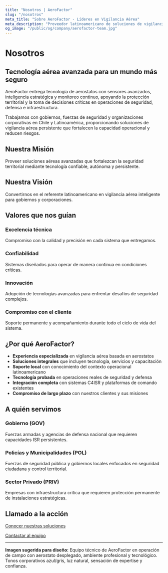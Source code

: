 ```yaml
---
title: "Nosotros | AeroFactor"
slug: "/nosotros"
meta_title: "Sobre AeroFactor - Líderes en Vigilancia Aérea"
meta_description: "Proveedor latinoamericano de soluciones de vigilancia aérea inteligente. Tecnología de aerostatos para seguridad territorial."
og_image: "/public/og/company/aerofactor-team.jpg"
---
```


# Nosotros

## Tecnología aérea avanzada para un mundo más seguro

AeroFactor entrega tecnología de aerostatos con sensores avanzados, inteligencia estratégica y monitoreo continuo, apoyando la protección territorial y la toma de decisiones críticas en operaciones de seguridad, defensa e infraestructura.

Trabajamos con gobiernos, fuerzas de seguridad y organizaciones corporativas en Chile y Latinoamérica, proporcionando soluciones de vigilancia aérea persistente que fortalecen la capacidad operacional y reducen riesgos.

## Nuestra Misión

Proveer soluciones aéreas avanzadas que fortalezcan la seguridad territorial mediante tecnología confiable, autónoma y persistente.

## Nuestra Visión

Convertirnos en el referente latinoamericano en vigilancia aérea inteligente para gobiernos y corporaciones.

## Valores que nos guían

### Excelencia técnica
Compromiso con la calidad y precisión en cada sistema que entregamos.

### Confiabilidad
Sistemas diseñados para operar de manera continua en condiciones críticas.

### Innovación
Adopción de tecnologías avanzadas para enfrentar desafíos de seguridad complejos.

### Compromiso con el cliente
Soporte permanente y acompañamiento durante todo el ciclo de vida del sistema.

## ¿Por qué AeroFactor?

- **Experiencia especializada** en vigilancia aérea basada en aerostatos
- **Soluciones integrales** que incluyen tecnología, servicios y capacitación
- **Soporte local** con conocimiento del contexto operacional latinoamericano
- **Tecnología probada** en operaciones reales de seguridad y defensa
- **Integración completa** con sistemas C4ISR y plataformas de comando existentes
- **Compromiso de largo plazo** con nuestros clientes y sus misiones

## A quién servimos

### Gobierno (GOV)
Fuerzas armadas y agencias de defensa nacional que requieren capacidades ISR persistentes.

### Policías y Municipalidades (POL)
Fuerzas de seguridad pública y gobiernos locales enfocados en seguridad ciudadana y control territorial.

### Sector Privado (PRIV)
Empresas con infraestructura crítica que requieren protección permanente de instalaciones estratégicas.

## Llamado a la acción

[Conocer nuestras soluciones](/productos)

[Contactar al equipo](/contacto)

---

**Imagen sugerida para diseño:** Equipo técnico de AeroFactor en operación de campo con aerostato desplegado, ambiente profesional y tecnológico. Tonos corporativos azul/gris, luz natural, sensación de expertise y confianza.
